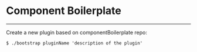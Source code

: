 # Component Boilerplate

___

Create a new plugin based on componentBoilerplate repo:

```
$ ./bootstrap pluginName 'description of the plugin'
```